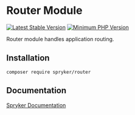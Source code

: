 # Router Module
[![Latest Stable Version](https://poser.pugx.org/spryker/router/v/stable.svg)](https://packagist.org/packages/spryker/router)
[![Minimum PHP Version](https://img.shields.io/badge/php-%3E%3D%208.3-8892BF.svg)](https://php.net/)

Router module handles application routing.

## Installation

```
composer require spryker/router
```

## Documentation

[Spryker Documentation](https://docs.spryker.com)
